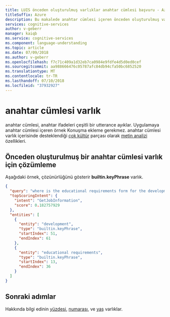 ```yaml
---
title: LUIS önceden oluşturulmuş varlıklar anahtar cümlesi başvuru - Azure | Microsoft Docs
titleSuffix: Azure
description: Bu makalede anahtar cümlesi içeren önceden oluşturulmuş varlık bilgilerini Language Understanding (LUIS).
services: cognitive-services
author: v-geberr
manager: kaiqb
ms.service: cognitive-services
ms.component: language-understanding
ms.topic: article
ms.date: 07/09/2018
ms.author: v-geberr
ms.openlocfilehash: f7c71c409a1d32eb7ca0984e9fdfe4d5d0ed0cef
ms.sourcegitcommit: aa988666476c05787afc84db94cfa50bc6852520
ms.translationtype: MT
ms.contentlocale: tr-TR
ms.lasthandoff: 07/10/2018
ms.locfileid: "37932927"
---
```

# <a name="keyphrase-entity"></a>anahtar cümlesi varlık
anahtar cümlesi, anahtar ifadeleri çeşitli bir utterance ayıklar. Uygulamaya anahtar cümlesi içeren örnek Konuşma ekleme gerekmez. anahtar cümlesi varlık içerisinde desteklendiği [çok kültür](luis-supported-languages.md#languages-supported) parçası olarak [metin analizi](../text-analytics/overview.md) özellikleri. 

## <a name="resolution-for-prebuilt-keyphrase-entity"></a>Önceden oluşturulmuş bir anahtar cümlesi varlık için çözümleme
Aşağıdaki örnek, çözünürlüğünü gösterir **builtin.keyPhrase** varlık.

```JSON
{
  "query": "where is the educational requirements form for the development and engineering group",
  "topScoringIntent": {
    "intent": "GetJobInformation",
    "score": 0.182757929
  },
  "entities": [
    {
      "entity": "development",
      "type": "builtin.keyPhrase",
      "startIndex": 51,
      "endIndex": 61
    },
    {
      "entity": "educational requirements",
      "type": "builtin.keyPhrase",
      "startIndex": 13,
      "endIndex": 36
    }
  ]
}
```

## <a name="next-steps"></a>Sonraki adımlar

Hakkında bilgi edinin [yüzdesi](luis-reference-prebuilt-percentage.md), [numarası](luis-reference-prebuilt-number.md), ve [yaş](luis-reference-prebuilt-age.md) varlıklar. 